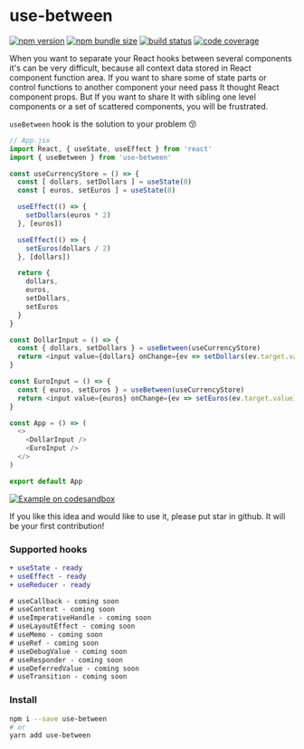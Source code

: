 # use-between

[![npm version](https://img.shields.io/npm/v/use-between?style=flat-square)](https://www.npmjs.com/package/use-between) [![npm bundle size](https://img.shields.io/bundlephobia/minzip/use-between?style=flat-square)](https://bundlephobia.com/result?p=use-between) [![build status](https://img.shields.io/github/workflow/status/betula/use-between/Tests?style=flat-square)](https://github.com/betula/use-between/actions?workflow=Tests) [![code coverage](https://img.shields.io/coveralls/github/betula/use-between?style=flat-square)](https://coveralls.io/github/betula/use-between)

When you want to separate your React hooks between several components it's can be very difficult, because all context data stored in React component function area.
If you want to share some of state parts or control functions to another component your need pass It thought React component props. But If you want to share It with sibling one level components or a set of scattered components, you will be frustrated.

`useBetween` hook is the solution to your problem :kissing_closed_eyes:

```javascript
// App.jsx
import React, { useState, useEffect } from 'react'
import { useBetween } from 'use-between'

const useCurrencyStore = () => {
  const [ dollars, setDollars ] = useState(0)
  const [ euros, setEuros ] = useState(0)

  useEffect(() => {
    setDollars(euros * 2)
  }, [euros])

  useEffect(() => {
    setEuros(dollars / 2)
  }, [dollars])

  return {
    dollars,
    euros,
    setDollars,
    setEuros
  }
}

const DollarInput = () => {
  const { dollars, setDollars } = useBetween(useCurrencyStore)
  return <input value={dollars} onChange={ev => setDollars(ev.target.value)} />
}

const EuroInput = () => {
  const { euros, setEuros } = useBetween(useCurrencyStore)
  return <input value={euros} onChange={ev => setEuros(ev.target.value)} />
}

const App = () => (
  <>
    <DollarInput />
    <EuroInput />
  </>
)

export default App
```
[![Example on codesandbox](https://codesandbox.io/static/img/play-codesandbox.svg)](https://codesandbox.io/s/flamboyant-knuth-7qxhj?fontsize=14&hidenavigation=1&theme=dark)

If you like this idea and would like to use it, please put star in github. It will be your first contribution!

### Supported hooks

```diff
+ useState - ready
+ useEffect - ready
+ useReducer - ready

# useCallback - coming soon
# useContext - coming soon
# useImperativeHandle - coming soon
# useLayoutEffect - coming soon
# useMemo - coming soon
# useRef - coming soon
# useDebugValue - coming soon
# useResponder - coming soon
# useDeferredValue - coming soon
# useTransition - coming soon
```

### Install

```sh
npm i --save use-between
# or
yarn add use-between
```
